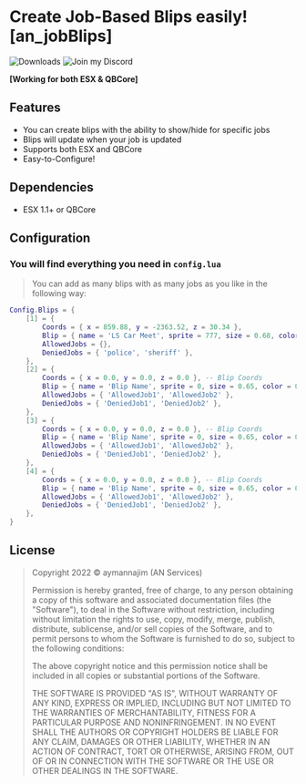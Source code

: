 # **Create Job-Based Blips easily!** [an_jobBlips]
![Downloads](https://img.shields.io/github/downloads/aymannajim/an_jobBlips/total?color=%2329c785&style=for-the-badge) 
![Join my Discord](https://img.shields.io/discord/784961984021266492?color=5865f2&label=Discord&logo=https%3A%2F%2Fi.imgur.com%2Ftt5au4m.png&style=for-the-badge)

**[Working for both ESX & QBCore]**

## Features
- You can create blips with the ability to show/hide for specific jobs
- Blips will update when your job is updated
- Supports both ESX and QBCore
- Easy-to-Configure!

## Dependencies
- ESX 1.1+ or QBCore

## Configuration
### You will find everything you need in `config.lua`
> You can add as many blips with as many jobs as you like in the following way:

```lua
Config.Blips = {
	[1] = {
		Coords = { x = 859.88, y = -2363.52, z = 30.34 },
		Blip = { name = 'LS Car Meet', sprite = 777, size = 0.68, color = 0 },
		AllowedJobs = {},
		DeniedJobs = { 'police', 'sheriff' },
	},
	[2] = {
		Coords = { x = 0.0, y = 0.0, z = 0.0 }, -- Blip Coords
		Blip = { name = 'Blip Name', sprite = 0, size = 0.65, color = 0 }, 
		AllowedJobs = { 'AllowedJob1', 'AllowedJob2' }, 
		DeniedJobs = { 'DeniedJob1', 'DeniedJob2' }, 
	},
	[3] = {
		Coords = { x = 0.0, y = 0.0, z = 0.0 }, -- Blip Coords
		Blip = { name = 'Blip Name', sprite = 0, size = 0.65, color = 0 }, 
		AllowedJobs = { 'AllowedJob1', 'AllowedJob2' }, 
		DeniedJobs = { 'DeniedJob1', 'DeniedJob2' },
	},
	[4] = {
		Coords = { x = 0.0, y = 0.0, z = 0.0 }, -- Blip Coords
		Blip = { name = 'Blip Name', sprite = 0, size = 0.65, color = 0 }, 
		AllowedJobs = { 'AllowedJob1', 'AllowedJob2' },
		DeniedJobs = { 'DeniedJob1', 'DeniedJob2' }, 
	},
}
```

## License
> Copyright 2022 © aymannajim (AN Services) 
> 
> Permission is hereby granted, free of charge, to any person obtaining a copy of this software and associated documentation files (the "Software"), to deal in the Software without restriction, including without limitation the rights to use, copy, modify, merge, publish, distribute, sublicense, and/or sell copies of the Software, and to permit persons to whom the Software is furnished to do so, subject to the following conditions:
> 
> The above copyright notice and this permission notice shall be included in all copies or substantial portions of the Software.
> 
> THE SOFTWARE IS PROVIDED "AS IS", WITHOUT WARRANTY OF ANY KIND, EXPRESS OR IMPLIED, INCLUDING BUT NOT LIMITED TO THE WARRANTIES OF MERCHANTABILITY, FITNESS FOR A PARTICULAR PURPOSE AND NONINFRINGEMENT. IN NO EVENT SHALL THE AUTHORS OR COPYRIGHT HOLDERS BE LIABLE FOR ANY CLAIM, DAMAGES OR OTHER LIABILITY, WHETHER IN AN ACTION OF CONTRACT, TORT OR OTHERWISE, ARISING FROM, OUT OF OR IN CONNECTION WITH THE SOFTWARE OR THE USE OR OTHER DEALINGS IN THE SOFTWARE.
